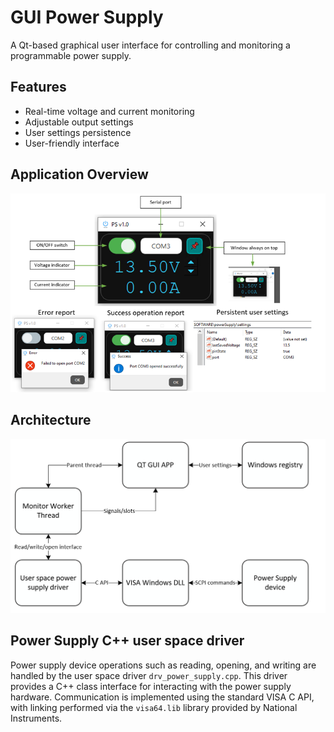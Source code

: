 # GUI Power Supply

A Qt-based graphical user interface for controlling and monitoring a programmable power supply.

## Features

- Real-time voltage and current monitoring
- Adjustable output settings
- User settings persistence
- User-friendly interface

## Application Overview

![Power Supply Info](/img/powerSupplyInfo.png)

## Architecture

![Power Supply Architecture](/img/powerSupplyArch.png)

## Power Supply C++ user space driver

Power supply device operations such as reading, opening, and writing are
handled by the user space driver `drv_power_supply.cpp`.
This driver provides a C++ class interface for interacting with the
power supply hardware. Communication is implemented using the standard
VISA C API, with linking performed via the `visa64.lib` library
provided by National Instruments.
